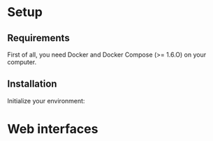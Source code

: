 # Setup

## Requirements

First of all, you need Docker and Docker Compose (>= 1.6.O) on your computer.

## Installation
Initialize your environment:




# Web interfaces
